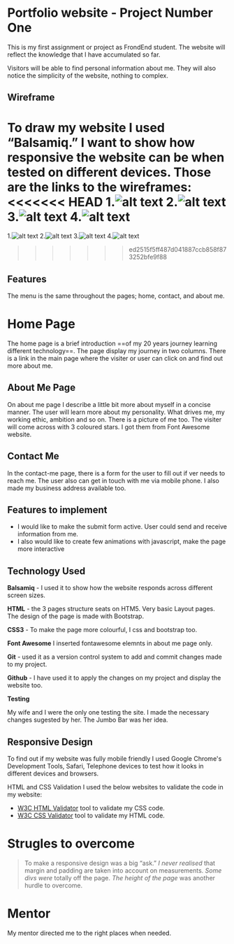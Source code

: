 # Portfolio website - **Project Number One**

This is my first assignment or project as FrondEnd student. The website will reflect the knowledge that I have accumulated  so far. 

Visitors will be able to find personal information about me. They will also notice the simplicity of the website, nothing to complex. 

## Wireframe
To draw my website I used “Balsamiq.” I want to show how responsive the website can be when tested on different devices. Those are the  links to the wireframes:
<<<<<<< HEAD
1.![alt text](../static/wireframes/desktopaboutpage.png)
2.![alt text](../static/wireframes/desktopcontactpage.png)
3.![alt text](../static/wireframes/desktoppage.png)
4.![alt text](../static/wireframes/mobilehomepage.png)
=======
1.![alt text](./static/wireframes/desktopaboutpage.png)
2.![alt text](./static/wireframes/desktopcontactpage.png)
3.![alt text](./static/wireframes/desktoppage.png)
4.![alt text](./static/wireframes/mobilehomepage.png)
>>>>>>> ed2515f5ff487d041887ccb858f873252bfe9f88

## Features
The menu is the same throughout the pages; home, contact, and about me. 

# Home Page
The home page is a brief introduction ==of my 20 years journey learning different technology==. The page display my journey in two columns. There is a link in the main page where the visiter or user can click on and find out more about me.

## About Me Page
On about me page I describe a little bit more about myself in a concise manner.
The user will learn more about my personality. What drives me, my working ethic, ambition and so on. There is a picture of me too. 
The visiter will come across with 3 coloured stars. I got them from Font Awesome website.

## Contact Me
In the contact-me page, there is a form for the user to fill out if ver needs to reach me. The user also can get in touch with me via mobile phone. I also made my business address available too.

## Features to implement 
- I would like to make the submit form active. User could send and receive information from me.
- I also would like to create few animations with javascript, make the page more interactive

## Technology Used
**Balsamiq** - I used it to show how the website responds across different screen sizes. 

**HTML** - the 3 pages structure seats on HTM5. Very basic Layout pages. The design of the page is made with Bootstrap.

**CSS3** - To make the page more colourful, I css and bootstrap too.  

**Font Awesome** 
I inserted fontawesome elemnts in about me page only.

**Git** - used it as a version control system to add and commit changes made to my project.

**Github** -  I have used it to apply the changes on my project and display the website too.

**Testing**

My wife and I were the only one testing the site. I made the necessary changes sugested by her. The Jumbo Bar was her idea.

## Responsive Design 
To find out if my website was fully mobile friendly I used Google Chrome's Development Tools, Safari, Telephone devices to test how it looks in different 
devices and browsers. 

HTML and CSS Validation 
I used the below websites to validate the code in my website:

- [W3C HTML Validator](https://validator.w3.org/#validate_by_input) tool to validate my CSS code.
- [W3C CSS Validator](https://jigsaw.w3.org/css-validator/#validate_by_input) tool to validate my HTML code.


# Strugles to overcome

> To make a responsive design was a big “ask.” 
*I never realised* that margin and padding are taken into account on measurements. 
*Some divs were* totally off the page. 
*The height of the page* was another hurdle to overcome. 


# Mentor
My mentor directed me to the right places when needed. 
